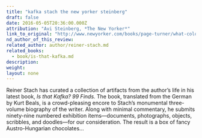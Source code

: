 ```yaml
---
title: "kafka stach the new yorker steinberg"
draft: false
date: 2016-05-05T20:36:00.000Z
attribution: "Avi Steinberg, *The New Yorker*"
link_to_original: "http://www.newyorker.com/books/page-turner/what-color-were-kafkas-eyes"
nd_author_of_this_review:
related_author: author/reiner-stach.md
related_books:
  - book/is-that-kafka.md
description:
weight:
layout: none
---
```

Reiner Stach has curated a collection of artifacts from the author’s life in his latest book, *Is that Kafka? 99 Finds.* The book, translated from the German by Kurt Beals, is a crowd-pleasing encore to Stach’s monumental three-volume biography of the writer. Along with minimal commentary, he submits ninety-nine numbered exhibition items—documents, photographs, objects, scribbles, and doodles—for our consideration. The result is a box of fancy Austro-Hungarian chocolates...

